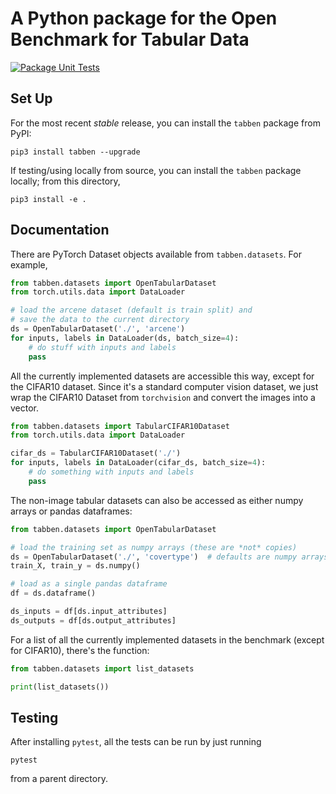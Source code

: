 # A Python package for the Open Benchmark for Tabular Data

[![Package Unit Tests](https://github.com/umd-otb/OpenTabularDataBenchmark/actions/workflows/test.yml/badge.svg)](https://github.com/umd-otb/OpenTabularDataBenchmark/actions/workflows/test.yml)

## Set Up

For the most recent *stable* release, you can install the `tabben` package from PyPI:
```shell
pip3 install tabben --upgrade
```

If testing/using locally from source, you can install the `tabben` package locally; from this directory,
```shell
pip3 install -e .
```

## Documentation

There are PyTorch Dataset objects available from `tabben.datasets`. For example,
```python
from tabben.datasets import OpenTabularDataset
from torch.utils.data import DataLoader

# load the arcene dataset (default is train split) and
# save the data to the current directory 
ds = OpenTabularDataset('./', 'arcene')
for inputs, labels in DataLoader(ds, batch_size=4):
    # do stuff with inputs and labels
    pass
```

All the currently implemented datasets are accessible this way, except for the CIFAR10 dataset. Since it's a standard computer vision dataset, we just wrap the CIFAR10 Dataset from `torchvision` and convert the images into a vector.

```python
from tabben.datasets import TabularCIFAR10Dataset
from torch.utils.data import DataLoader

cifar_ds = TabularCIFAR10Dataset('./')
for inputs, labels in DataLoader(cifar_ds, batch_size=4):
    # do something with inputs and labels
    pass
```

The non-image tabular datasets can also be accessed as either numpy arrays or pandas dataframes:
```python
from tabben.datasets import OpenTabularDataset

# load the training set as numpy arrays (these are *not* copies) 
ds = OpenTabularDataset('./', 'covertype')  # defaults are numpy arrays of the training set
train_X, train_y = ds.numpy()

# load as a single pandas dataframe
df = ds.dataframe()

ds_inputs = df[ds.input_attributes]
ds_outputs = df[ds.output_attributes]
```

For a list of all the currently implemented datasets in the benchmark (except for CIFAR10), there's the function:
```python
from tabben.datasets import list_datasets

print(list_datasets())
```

## Testing
After installing `pytest`, all the tests can be run by just running
```shell
pytest
```
from a parent directory.
